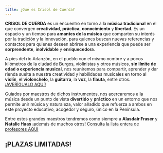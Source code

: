 ```yaml
---
title: ¿Qué es Crisol de Cuerda?
---
```


**CRISOL DE CUERDA** es un encuentro en torno a la **música tradicional** en el que convergen **creatividad**, **práctica**, **conocimiento** y **libertad**. Es un espacio y un tiempo para **amantes de la música** que comparten su interés por la tradición y la innovación, para quienes buscan nuevas referencias y contactos para quienes deseen abrirse a una experiencia que puede ser **sorprendente**, **inolvidable** y **enriquecedora**.

A pies del río Arlanzón, en el pueblo con el mismo nombre y a pocos kilómetros de la ciudad de Burgos, violinistas y otros músicos, **sin límite de edad o experiencia musical**, nos reuniremos para compartir, aprender y dar rienda suelta a nuestra creatividad y habilidades musicales en torno al **violín**, el **violonchelo**, la **guitarra**, la **voz**, la **flauta**, entre otros. [¡AVERÍGUALO AQUÍ!](/about/classes)

Guiados por maestros de dichos instrumentos, nos acercaremos a la música desde un punto de vista **divertido** y **práctico** en un entorno que nos permite unir música y naturaleza, valor añadido que refuerza a ambos en este proyecto educativo, acogedor y seguro, único en la Península.

Entre estos grandes maestros tendremos como siempre a **Alasdair Fraser** y **Natalie Haas** ¡además de muchos otros! [Consulta la lista entera de profesores AQUI](/teachers)

## ¡PLAZAS LIMITADAS!
